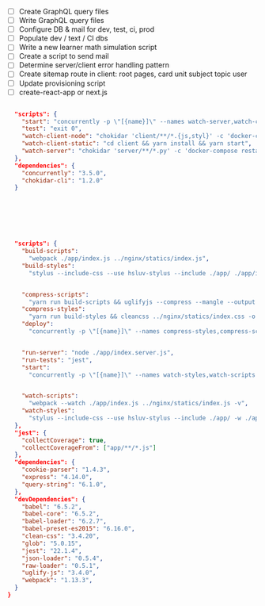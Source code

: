 - [ ] Create GraphQL query files
- [ ] Write GraphQL query files
- [ ] Configure DB & mail for dev, test, ci, prod
- [ ] Populate dev / text / CI dbs
- [ ] Write a new learner math simulation script
- [ ] Create a script to send mail
- [ ] Determine server/client error handling pattern
- [ ] Create sitemap route in client: root pages, card unit subject topic user
- [ ] Update provisioning script
- [ ] create-react-app or next.js

```json

  "scripts": {
    "start": "concurrently -p \"[{name}]\" --names watch-server,watch-client-node,watch-client-static  \"yarn run watch-server\" \"yarn run watch-client-node\" \"yarn run watch-client-static\"",
    "test": "exit 0",
    "watch-client-node": "chokidar 'client/**/*.{js,styl}' -c 'docker-compose restart client'",
    "watch-client-static": "cd client && yarn install && yarn start",
    "watch-server": "chokidar 'server/**/*.py' -c 'docker-compose restart server'"
  },
  "dependencies": {
    "concurrently": "3.5.0",
    "chokidar-cli": "1.2.0"
  }







  "scripts": {
    "build-scripts":
      "webpack ./app/index.js ../nginx/statics/index.js",
    "build-styles":
      "stylus --include-css --use hsluv-stylus --include ./app/ ./app/index.styl -o ../nginx/statics/index.css",


    "compress-scripts":
      "yarn run build-scripts && uglifyjs --compress --mangle --output ../nginx/statics/index.js -- ../nginx/statics/index.js",
    "compress-styles":
      "yarn run build-styles && cleancss ../nginx/statics/index.css -o ../nginx/statics/index.css",
    "deploy":
      "concurrently -p \"[{name}]\" --names compress-styles,compress-scripts \"yarn run compress-styles\" \"yarn run compress-scripts\"",


    "run-server": "node ./app/index.server.js",
    "run-tests": "jest",
    "start":
      "concurrently -p \"[{name}]\" --names watch-styles,watch-scripts \"yarn run watch-styles\" \"yarn run watch-scripts\"",


    "watch-scripts":
      "webpack --watch ./app/index.js ../nginx/statics/index.js -v",
    "watch-styles":
      "stylus --include-css --use hsluv-stylus --include ./app/ -w ./app/index.styl -o ../nginx/statics/index.css"
  },
  "jest": {
    "collectCoverage": true,
    "collectCoverageFrom": ["app/**/*.js"]
  },
  "dependencies": {
    "cookie-parser": "1.4.3",
    "express": "4.14.0",
    "query-string": "6.1.0",
  },
  "devDependencies": {
    "babel": "6.5.2",
    "babel-core": "6.5.2",
    "babel-loader": "6.2.7",
    "babel-preset-es2015": "6.16.0",
    "clean-css": "3.4.20",
    "glob": "5.0.15",
    "jest": "22.1.4",
    "json-loader": "0.5.4",
    "raw-loader": "0.5.1",
    "uglify-js": "3.4.0",
    "webpack": "1.13.3",
  }
}

```
